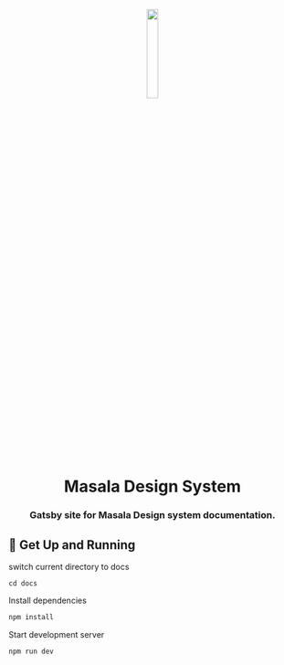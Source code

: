 <p align="center">
  <a href="#">
    <img alt="" src="https://innovaccer.com/static/image/site-logo/innovaccer-logo-black.svg" width="20%" />
  </a>
</p>
<h1 align="center">
  Masala Design System
</h1>
<h3 align="center">
  Gatsby site for Masala Design system documentation.
</h3>


## 🚀 Get Up and Running

switch current directory to docs
```
cd docs
```

Install dependencies

```bash
npm install
```

Start development server

```bash
npm run dev
```
